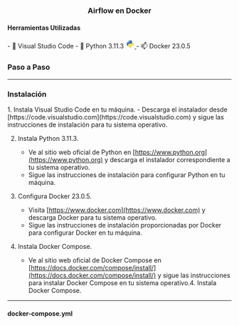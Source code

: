 <h1 align="center"></h1>
<h3 align="center">Airflow en Docker</h3>

<h4 align="left">Herramientas Utilizadas</h4>
- 📝 Visual Studio Code
- 💬 Python 3.11.3 <a href="https://www.python.org" target="_blank" rel="noreferrer"> <img src="https://raw.githubusercontent.com/devicons/devicon/master/icons/python/python-original.svg" alt="python" width="20" height="20"/> </a> 
- 📫 Docker 23.0.5

<h3 align="left">Paso a Paso</h3>
<hr>
<h3 align="left">Instalación</h3>
1. Instala Visual Studio Code en tu máquina.
   - Descarga el instalador desde [https://code.visualstudio.com](https://code.visualstudio.com) y sigue las instrucciones de instalación para tu sistema operativo.
   
2. Instala Python 3.11.3.
   - Ve al sitio web oficial de Python en [https://www.python.org](https://www.python.org) y descarga el instalador correspondiente a tu sistema operativo.
   - Sigue las instrucciones de instalación para configurar Python en tu máquina.
     
3. Configura Docker 23.0.5.
   - Visita [https://www.docker.com](https://www.docker.com) y descarga Docker para tu sistema operativo.
   - Sigue las instrucciones de instalación proporcionadas por Docker para configurar Docker en tu máquina.
     
4. Instala Docker Compose.
   - Ve al sitio web oficial de Docker Compose en [https://docs.docker.com/compose/install/](https://docs.docker.com/compose/install/) y sigue 
    las instrucciones para instalar Docker Compose en tu sistema operativo.4. Instala Docker Compose.

<hr> 
<h4 align="left">docker-compose.yml</h4>



